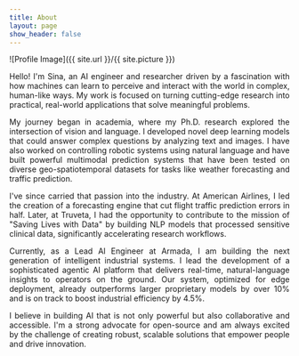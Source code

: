 ```yaml
---
title: About
layout: page
show_header: false
---
```

![Profile Image]({{ site.url }}/{{ site.picture }})

<p style='text-align: justify;'>
Hello! I'm Sina, an AI engineer and researcher driven by a fascination with how machines can learn to perceive and interact with the world in complex, human-like ways. My work is focused on turning cutting-edge research into practical, real-world applications that solve meaningful problems.
</p>

<p style='text-align: justify;'>
My journey began in academia, where my Ph.D. research explored the intersection of vision and language. I developed novel deep learning models that could answer complex questions by analyzing text and images. I have also worked on controlling robotic systems using natural language and have built powerful multimodal prediction systems that have been tested on diverse geo-spatiotemporal datasets for tasks like weather forecasting and traffic prediction.
</p>

<p style='text-align: justify;'>
I've since carried that passion into the industry. At American Airlines, I led the creation of a forecasting engine that cut flight traffic prediction errors in half. Later, at Truveta, I had the opportunity to contribute to the mission of "Saving Lives with Data" by building NLP models that processed sensitive clinical data, significantly accelerating research workflows.
</p>

<p style='text-align: justify;'>
Currently, as a Lead AI Engineer at Armada, I am building the next generation of intelligent industrial systems. I lead the development of a sophisticated agentic AI platform that delivers real-time, natural-language insights to operators on the ground. Our system, optimized for edge deployment, already outperforms larger proprietary models by over 10% and is on track to boost industrial efficiency by 4.5%.
</p>

<p style='text-align: justify;'>
I believe in building AI that is not only powerful but also collaborative and accessible. I'm a strong advocate for open-source and am always excited by the challenge of creating robust, scalable solutions that empower people and drive innovation.
</p>
